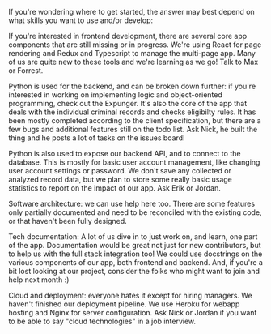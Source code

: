 If you're wondering where to get started, the answer may best depend on what skills you want to use and/or develop:

If you're interested in frontend development, there are several core app components that are still missing or in progress. We're using React for page rendering and Redux and Typescript to manage the multi-page app. Many of us are quite new to these tools and we're learning as we go! Talk to Max or Forrest.

Python is used for the backend, and can be broken down further: if you're interested in working on implementing logic and object-oriented programming, check out the Expunger. It's also the core of the app that deals with the individual criminal records and checks eligibilty rules.  It has been mostly completed according to the client specification, but there are a few bugs and additional features still on the todo list. Ask Nick, he built the thing and he posts a lot of tasks on the issues board!

Python is also used to expose our backend API, and to connect to the database. This is mostly for basic user account management, like changing user account settings or password. We don't save any collected or analyzed record data, but we plan to store some really basic usage statistics to report on the impact of our app. Ask Erik or Jordan.

Software architecture: we can use help here too. There are some features only partially documented and need to be reconciled with the existing code, or that haven't been fully designed.

Tech documentation: A lot of us dive in to just work on, and learn, one part of the app. Documentation would be great not just for new contributors, but to help us with the full stack integration too! We could use docstrings on the various components of our app, both frontend and backend. And, if you're a bit lost looking at our project, consider the folks who might want to join and help next month :)

Cloud and deployment: everyone hates it except for hiring managers. We haven't finished our deployment pipeline. We use Heroku for webapp hosting and Nginx for server configuration. Ask Nick or Jordan if you want to be able to say "cloud technologies" in a job interview.